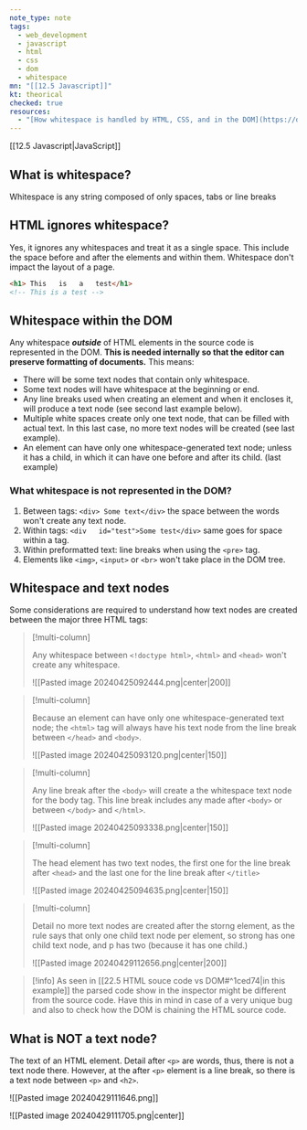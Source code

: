 ```yaml
---
note_type: note
tags:
  - web_development
  - javascript
  - html
  - css
  - dom
  - whitespace
mn: "[[12.5 Javascript]]"
kt: theorical
checked: true
resources:
  - "[How whitespace is handled by HTML, CSS, and in the DOM](https://developer.mozilla.org/en-US/docs/Web/API/Document_Object_Model/Whitespace#dom_traversal_and_whitespace)"
---
```

[[12.5 Javascript|JavaScript]]

## What is whitespace?
Whitespace is any string composed of only spaces, tabs or line breaks
## HTML ignores whitespace?
Yes, it ignores any whitespaces and treat it as a single space. This include the space before and after the elements and within them. Whitespace don't impact the layout of a page. 

```HTML
<h1> This   is   a   test</h1>
<!-- This is a test -->
```
## Whitespace within the DOM
Any whitespace **_outside_** of HTML elements in the source code is represented in the DOM. **This is needed internally so that the editor can preserve formatting of documents.** This means:
- There will be some text nodes that contain only whitespace.
- Some text nodes will have whitespace at the beginning or end.
- Any line breaks used when creating an element and when it encloses it, will produce a text node (see second last example below).
- Multiple white spaces create only one text node, that can be filled with actual text. In this last case, no more text nodes will be created (see last example).
- An element can have only one whitespace-generated text node; unless it has a child, in which it can have one before and after its child. (last example)

### What whitespace is not represented in the DOM?
1. Between tags: `<div> Some text</div>` the space between the words won't create any text node.
2. Within tags: `<div   id="test">Some test</div>` same goes for space within a tag.
3. Within preformatted text: line breaks when using the `<pre>` tag.
4. Elements like `<img>`, `<input>` or `<br>` won't take place in the DOM tree. 

## Whitespace and text nodes
Some considerations are required to understand how text nodes are created between the major three HTML tags:

>[!multi-column]
>
>Any whitespace between `<!doctype html>`, `<html>` and `<head>` won't create any whitespace. 
>
>![[Pasted image 20240425092444.png|center|200]]

>[!multi-column]
>
>Because an element can have only one whitespace-generated text node; the `<html>` tag will always have his text node from the line break between `</head>` and `<body>`. 
>
>![[Pasted image 20240425093120.png|center|150]]

>[!multi-column]
>
>Any line break after the `<body>` will create a the whitespace text node for the body tag. This line break includes any made after `<body>` or between `</body>` and `</html>`.
>
>![[Pasted image 20240425093338.png|center|150]]

>[!multi-column]
>
>The head element has two text nodes, the first one for the line break after `<head>` and the last one for the line break after `</title>`
>
>![[Pasted image 20240425094635.png|center|150]]


>[!multi-column]
>
>Detail no more text nodes are created after the storng element, as the rule says that only one child text node per element, so strong has one child text node, and p has two (because it has one child.)
>
>![[Pasted image 20240429112656.png|center|200]]

>[!info]
>As seen in [[22.5 HTML souce code vs DOM#^1ced74|in this example]] the parsed code show in the inspector might be different from the source code. Have this in mind in case of a very unique bug and also to check how the DOM is chaining the HTML source code.

## What is NOT a text node?
The text of an HTML element. Detail after `<p>` are words, thus, there is not a text node there. However, at the after `<p>` element is a line break, so there is a text node between `<p>` and `<h2>`.

![[Pasted image 20240429111646.png]]

![[Pasted image 20240429111705.png|center]]